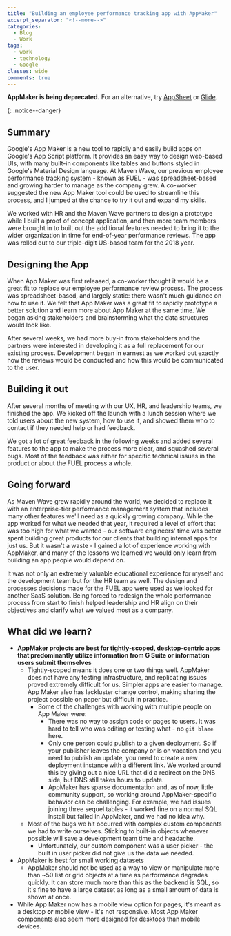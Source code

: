 ```yaml
---
title: "Building an employee performance tracking app with AppMaker"
excerpt_separator: "<!--more-->"
categories:
  - Blog
  - Work
tags:
  - work
  - technology
  - Google
classes: wide
comments: true
---
```


<p><strong>AppMaker is being deprecated.</strong> For an alternative, try <a href="https://www.appsheet.com/" target="_new">AppSheet</a> or <a href="https://www.glideapps.com/"  target="_new">Glide</a>.</p>{: .notice--danger}

## Summary
Google's App Maker is a new tool to rapidly and easily build apps on Google's App Script platform. It provides an easy way to design web-based UIs, with many built-in components like tables and buttons styled in Google's Material Design language. At Maven Wave, our previous employee performance tracking system - known as FUEL - was spreadsheet-based and growing harder to manage as the company grew. A co-worker suggested the new App Maker tool could be used to streamline this process, and I jumped at the chance to try it out and expand my skills. 

We worked with HR and the Maven Wave partners to design a prototype while I built a proof of concept application, and then more team members were brought in to built out the additional features needed to bring it to the wider organization in time for end-of-year performance reviews. The app was rolled out to our triple-digit US-based team for the 2018 year.

## Designing the App
When App Maker was first released, a co-worker thought it would be a great fit to replace our employee performance review process. The process was spreadsheet-based, and largely static: there wasn't much guidance on how to use it. We felt that App Maker was a great fit to rapidly prototype a better solution and learn more about App Maker at the same time. We began asking stakeholders and brainstorming what the data structures would look like.

After several weeks, we had more buy-in from stakeholders and the partners were interested in developing it as a full replacement for our existing process. Development began in earnest as we worked out exactly how the reviews would be conducted and how this would be communicated to the user.

## Building it out
After several months of meeting with our UX, HR, and leadership teams, we finished the app. We kicked off the launch with a lunch session where we told users about the new system, how to use it, and showed them who to contact if they needed help or had feedback.

We got a lot of great feedback in the following weeks and added several features to the app to make the process more clear, and squashed several bugs. Most of the feedback was either for specific technical issues in the product or about the FUEL process a whole.

## Going forward
As Maven Wave grew rapidly around the world, we decided to replace it with an enterprise-tier performance management system that includes many other features we'll need as a quickly growing company. While the app worked for what we needed that year, it required a level of effort that was too high for what we wanted - our software engineers' time was better spent building great products for our clients that building internal apps for just us. But it wasn't a waste - I gained a lot of experience working with AppMaker, and many of the lessons we learned we would only learn from building an app people would depend on.

It was not only an extremely valuable educational experience for myself and the development team but for the HR team as well. The design and processes decisions made for the FUEL app were used as we looked for another SaaS solution. Being forced to redesign the whole performance process from start to finish helped leadership and HR align on their objectives and clarify what we valued most as a company.

## What did we learn?
* **AppMaker projects are best for tightly-scoped, desktop-centric apps that predominantly utilize information from G Suite or information users submit themselves**
  * Tightly-scoped means it does one or two things well. AppMaker does not have any testing infrastructure, and replicating issues proved extremely difficult for us. Simpler apps are easier to manage. App Maker also has lackluster change control, making sharing the project possible on paper but difficult in practice.
    * Some of the challenges with working with multiple people on App Maker were:
      * There was no way to assign code or pages to users. It was hard to tell who was editing or testing what - no `git blame` here.
      * Only one person could publish to a given deployment. So if your publisher leaves the company or is on vacation and you need to publish an update, you need to create a new deployment instance with a different link. We worked around this by giving out a nice URL that did a redirect on the DNS side, but DNS still takes hours to update.
      * AppMaker has sparse documentation and, as of now, little community support, so working around AppMaker-specific behavior can be challenging. For example, we had issues joining three sequel tables - it worked fine on a normal SQL install but failed in AppMaker, and we had no idea why.
  * Most of the bugs we hit occurred with complex custom components we had to write ourselves. Sticking to built-in objects whenever possible will save a development team time and headache.
    * Unfortunately, our custom component was a user picker - the built in user picker did not give us the data we needed.
* AppMaker is best for small working datasets
  * AppMaker should not be used as a way to view or manipulate more than ~50 list or grid objects at a time as performance degrades quickly. It can store much more than this as the backend is SQL, so it's fine to have a large dataset as long as a small amount of data is shown at once.
* While App Maker now has a mobile view option for pages, it's meant as a desktop __or__ mobile view - it's not responsive. Most App Maker components also seem more designed for desktops than mobile devices.